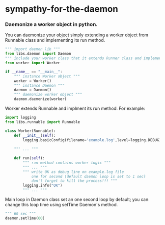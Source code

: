 sympathy-for-the-daemon
=======================

### Daemonize a worker object in python.

You can daemonize your object simply extending a worker object from Runnable class and implementing its run method.
```python
""" import daemon lib """
from libs.daemon import Daemon
""" include your worker class that it extends Runner class and implements run method """
from worker import Worker

if __name__ == "__main__":
    """ instance Worker object """
    worker = Worker()
    """ instance Daemon """
    daemon = Daemon()
    """ daemonize worker object """
    daemon.daemonize(worker)
```    

Worker extends Runnable and implment its run method. For example:  
```python
import logging
from libs.runnable import Runnable

class Worker(Runnable):
    def __init__(self):
        logging.basicConfig(filename='example.log',level=logging.DEBUG)
    
    """ ... """
    
    def run(self):
        """ run method contains worker logic """
        """ ... """
        """ write OK as debug line on example.log file
            one for second (default daemon loop is set to 1 sec)
            don't forget to kill the process!!! """
        logging.info("OK")
        """ ... """
```

Main loop in Daemon class set an one second loop by default; you can change this loop time using setTime Daemon's method.

```python
""" 60 sec """
daemon.setTime(60)
```





